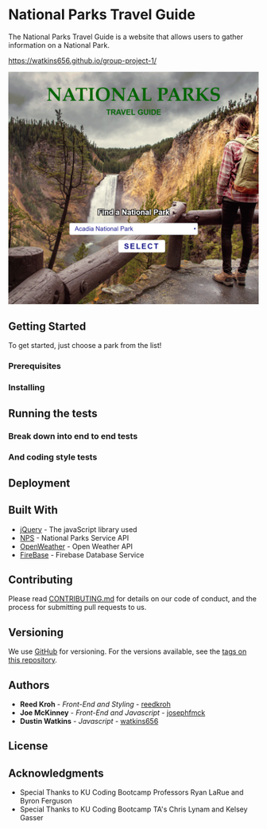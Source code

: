 # National Parks Travel Guide

The National Parks Travel Guide is a website that allows users to gather information on a National Park.

https://watkins656.github.io/group-project-1/

![ScreenShot of our page](assets/images/ScreenShot.PNG)

## Getting Started

To get started, just choose a park from the list!


### Prerequisites

### Installing

## Running the tests

### Break down into end to end tests

### And coding style tests

## Deployment

## Built With

* [jQuery](http://jquery.com/) - The javaScript library used
* [NPS](https://www.nps.gov/subjects/digital/nps-data-api.htm) - National Parks Service API
* [OpenWeather](https://openweathermap.org/api) - Open Weather API
* [FireBase](https://firebase.google.com/) - Firebase Database Service

## Contributing

Please read [CONTRIBUTING.md](link) for details on our code of conduct, and the process for submitting pull requests to us.

## Versioning

We use [GitHub](www.github.com) for versioning. For the versions available, see the [tags on this repository](https://github.com/your/project/tags). 

## Authors

* **Reed Kroh** - *Front-End and Styling* - [reedkroh](https://github.com/reedkroh)
* **Joe McKinney** - *Front-End and Javascript* - [josephfmck](https://github.com/josephfmck)
* **Dustin Watkins** - *Javascript* - [watkins656](https://github.com/watkins656)

## License

## Acknowledgments

* Special Thanks to KU Coding Bootcamp Professors Ryan LaRue and Byron Ferguson
* Special Thanks to KU Coding Bootcamp TA's Chris Lynam and Kelsey Gasser 
